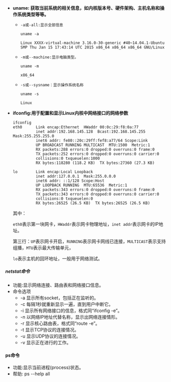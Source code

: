 
- **uname: 获取当前系统的相关信息，如内核版本号、硬件架构、主机名称和操作系统类型等等。**

  - ```-a或-all:显示全部信息```

    ```shell
    uname -a
    
    Linux XXXX-virtual-machine 3.16.0-30-generic #40~14.04.1-Ubuntu SMP Thu Jan 15 17:43:14 UTC 2015 x86_64 x86_64 x86_64 GNU/Linux
    ```

  - ```-m或--machine:显示电脑类型。```

    ```shell
    uname -m
    
    x86_64
    ```

  - ```-s或--sysname：显示操作系统名称```

    ```shell
    uname -s
    
    Linux
    ```


- **ifconfig:用于配置和显示Linux内核中网络接口的网络参数**

  ```shell
  ifconfig
  eth0      Link encap:Ethernet  HWaddr 00:0c:29:f8:0a:77  
            inet addr:192.168.145.128  Bcast:192.168.145.255  Mask:255.255.255.0
            inet6 addr: fe80::20c:29ff:fef8:a77/64 Scope:Link
            UP BROADCAST RUNNING MULTICAST  MTU:1500  Metric:1
            RX packets:288 errors:0 dropped:0 overruns:0 frame:0
            TX packets:252 errors:0 dropped:0 overruns:0 carrier:0
            collisions:0 txqueuelen:1000 
            RX bytes:118280 (118.2 KB)  TX bytes:27360 (27.3 KB)
  
  lo        Link encap:Local Loopback  
            inet addr:127.0.0.1  Mask:255.0.0.0
            inet6 addr: ::1/128 Scope:Host
            UP LOOPBACK RUNNING  MTU:65536  Metric:1
            RX packets:343 errors:0 dropped:0 overruns:0 frame:0
            TX packets:343 errors:0 dropped:0 overruns:0 carrier:0
            collisions:0 txqueuelen:0 
            RX bytes:26525 (26.5 KB)  TX bytes:26525 (26.5 KB)
  ```

  其中：

  ```eth0```表示第一块网卡，```HWaddr```表示网卡物理地址，```inet addr```表示网卡的IP地址。

  ​	第三行：```UP```表示网卡开启，```RUNNING```表示网卡网线已连接，```MULTICAST```表示支持组播，```MTU```表示最大传输单元，

  ```lo```表示主机的回环地址，一般用于网络测试。
  
##### netstat命令
- 功能:显示网络连接、路由表和网络接口信息。
- 命令选项
    - -a 显示所有socket，包括正在监听的。
    - -c 每隔1秒就重新显示一遍，直到用户中断它。
    - -i 显示所有网络接口的信息，格式同“ifconfig -e”。
    - -n 以网络IP地址代替名称，显示出网络连接情形。
    - -r 显示核心路由表，格式同“route -e”。
    - -t 显示TCP协议的连接情况。
    - -u 显示UDP协议的连接情况。
    - -v 显示正在进行的工作。
    
#### ps命令
- 功能:显示当前进程(process)状态。
- 帮助: ps --help all